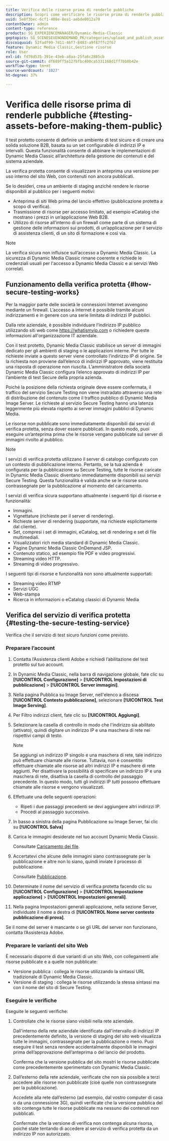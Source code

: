 ```yaml
---
title: Verifica delle risorse prima di renderle pubbliche
description: Scopri come verificare le risorse prima di renderle pubbliche.
uuid: 5e8f3bec-6cf1-408e-8ea1-aebde0012a70
contentOwner: admin
content-type: reference
products: SG_EXPERIENCEMANAGER/Dynamic-Media-Classic
geptopics: SG_SCENESEVENONDEMAND_PK/categories/upload_and_publish_assets
discoiquuid: 52fadf99-7d11-46f7-8483-a9f87ffc2f67
feature: Dynamic Media Classic,Gestione risorse
role: User
exl-id: fd78d535-391e-43eb-a8aa-25fa6c2885cb
source-git-commit: df689ff5a127bfbc400ca5331168d1ff7bb0b42e
workflow-type: tm+mt
source-wordcount: '1027'
ht-degree: 37%

---
```


# Verifica delle risorse prima di renderle pubbliche {#testing-assets-before-making-them-public}

Il test protetto consente di definire un ambiente di test sicuro e di creare una solida soluzione B2B, basata su un set configurabile di indirizzi IP e intervalli. Questa funzionalità consente di abbinare le implementazioni di Dynamic Media Classic all’architettura della gestione dei contenuti e del sistema aziendale.

La verifica protetta consente di visualizzare in anteprima una versione per uso interno del sito Web, con contenuti non ancora pubblicati.

Se lo desideri, crea un ambiente di staging anziché rendere le risorse disponibili al pubblico per i seguenti motivi:

* Anteprima di siti Web prima del lancio effettivo (pubblicazione protetta a scopo di verifica).
* Trasmissione di risorse per accesso limitato, ad esempio eCatalog che mostrano i prezzi in un’applicazione Web B2B.
* Utilizzo di risorse all’interno di un firewall come parte di un sistema di gestione delle informazioni sui prodotti, di un’applicazione per il servizio di assistenza clienti, di un sito di formazione e così via.

>[!NOTE]
>
>La verifica sicura non influisce sull’accesso a Dynamic Media Classic. La sicurezza di Dynamic Media Classic rimane coerente e richiede le credenziali usuali per l&#39;accesso a Dynamic Media Classic e ai servizi Web correlati.

## Funzionamento della verifica protetta {#how-secure-testing-works}

Per la maggior parte delle società le connessioni Internet avvengono mediante un firewall. L’accesso a Internet è possibile tramite alcuni indirizzamenti e in genere con una serie limitata di indirizzi IP pubblici.

Dalla rete aziendale, è possibile individuare l&#39;indirizzo IP pubblico utilizzando siti web come https://whatismyip.com o richiedere queste informazioni all&#39;organizzazione IT aziendale.

Con il test protetto, Dynamic Media Classic stabilisce un server di immagini dedicato per gli ambienti di staging o le applicazioni interne. Per tutte le richieste inviate a questo server viene controllato l’indirizzo IP di origine. Se la richiesta non proviene dall’elenco di indirizzi IP approvato, viene restituita una risposta di operazione non riuscita. L’amministratore della società Dynamic Media Classic configura l’elenco approvato di indirizzi IP per l’ambiente di test Secure della propria azienda.

Poiché la posizione della richiesta originale deve essere confermata, il traffico del servizio Secure Testing non viene instradato attraverso una rete di distribuzione del contenuto come il traffico pubblico di Dynamic Media Image Server. Le richieste al servizio Secure Testing hanno una latenza leggermente più elevata rispetto ai server immagini pubblici di Dynamic Media.

Le risorse non pubblicate sono immediatamente disponibili dai servizi di verifica protetta, senza dover essere pubblicati. In questo modo, puoi eseguire un’anteprima prima che le risorse vengano pubblicate sul server di immagini rivolto al pubblico.

>[!NOTE]
>
>I servizi di verifica protetta utilizzano il server di catalogo configurato con un contesto di pubblicazione interno. Pertanto, se la tua azienda è configurata per la pubblicazione su Secure Testing, tutte le risorse caricate in Dynamic Media Classic diventano immediatamente disponibili sui servizi Secure Testing. Questa funzionalità è valida anche se le risorse sono contrassegnate per la pubblicazione al momento del caricamento.

I servizi di verifica sicura supportano attualmente i seguenti tipi di risorse e funzionalità:

<!-- 

Comment Type: remark
Last Modified By: unknown unknown 
Last Modified Date: 

<p>Added videos to list below 9/11/2012. Moved “Render Server requests” from unsupported to supported, listed below on 3/15/2016 as per email from Cynthia March 11, 2016)</p>

 -->

* Immagini.
* Vignettature (richieste per il server di rendering).
* Richieste server di rendering (supportate, ma richieste esplicitamente dal cliente).
* Set, compresi i set di immagini, eCatalog, set di rendering e set di file multimediali.
* Visualizzatori rich media standard di Dynamic Media Classic.
* Pagine Dynamic Media Classic OnDemand JSP.
* Contenuto statico, ad esempio file PDF e video progressivi.
* Streaming video HTTP.
* Streaming di video progressivo.

I seguenti tipi di risorse e funzionalità non sono attualmente supportati:

* Streaming video RTMP
* Servizi UGC
* Web-stampa
* Ricerca in informazioni o eCatalog classici di Dynamic Media

## Verifica del servizio di verifica protetta {#testing-the-secure-testing-service}

Verifica che il servizio di test sicuro funzioni come previsto.

<!-- >[!NOTE]
>
>*If you do not mention any IPs under **[!UICONTROL Setup]** > **[!UICONTROL Application Setup]** > **[!UICONTROL Publish Setup]** > **[!UICONTROL Image Server]** > **[!UICONTROL Test Image Service]*** - If you add an IP only, that IP is able to call the assets and no other IP are allowed to make the calls. As long there is no IP mentioned under that section, all IPs are allowed to make the calls for the assets, and they show up. -->

### Preparare l’account

<!-- 

Comment Type: remark
Last Modified By: unknown unknown 
Last Modified Date: 

<p>RB: Rewrote entire steps under “Prepare your account” 9/10/2012</p>

 -->

1. Contatta l’Assistenza clienti Adobe e richiedi l’abilitazione del test protetto sul tuo account.
1. In Dynamic Media Classic, nella barra di navigazione globale, fate clic su **[!UICONTROL Configurazione]** > **[!UICONTROL Impostazioni di pubblicazione]** > **[!UICONTROL Server immagini]**.
1. Nella pagina Pubblica su Image Server, nell&#39;elenco a discesa **[!UICONTROL Contesto pubblicazione]**, selezionare **[!UICONTROL Test Image Serving]**.
1. Per Filtro indirizzi client, fate clic su **[!UICONTROL Aggiungi]**.
1. Selezionare la casella di controllo in modo che l&#39;indirizzo sia abilitato (attivato), quindi digitare un indirizzo IP e una maschera di rete nei rispettivi campi di testo.

   >[!NOTE]
   >
   >Se aggiungi un indirizzo IP singolo e una maschera di rete, tale indirizzo può effettuare chiamate alle risorse. Tuttavia, non è consentito effettuare chiamate alle risorse ad altri indirizzi IP e maschere di rete aggiunti. Per disattivare la possibilità di specificare un indirizzo IP e una maschera di rete, disattiva la casella di controllo del passaggio precedente. In questo modo, tutti gli indirizzi IP *tutti* possono effettuare chiamate alle risorse e vengono visualizzati.

1. Effettuate una delle seguenti operazioni:
   * Ripeti i due passaggi precedenti se devi aggiungere altri indirizzi IP.
   * Procedi al passaggio successivo.
1. In basso a sinistra della pagina Pubblicazione su Image Server, fai clic su **[!UICONTROL Salva]**
1. Carica le immagini desiderate nel tuo account Dynamic Media Classic.

   Consultate [Caricamento dei file](uploading-files.md#uploading_files).

1. Accertatevi che alcune delle immagini siano contrassegnate per la pubblicazione e altre non lo siano, quindi inviate il processo di pubblicazione.

   Consultate [Pubblicazione](publishing-files.md#publishing_files).

1. Determinate il nome del servizio di verifica protetta facendo clic su **[!UICONTROL Configurazione]** > **[!UICONTROL Impostazione applicazione]** > **[!UICONTROL Impostazioni generali]**.
1. Nella pagina Impostazioni generali applicazione, nella sezione Server, individuate il nome a destra di **[!UICONTROL Nome server contesto pubblicazione di prova]**.

Se il nome del server è mancante o se gli URL del server non funzionano, contatta l’Assistenza Adobe.

### Preparare le varianti del sito Web

È necessario disporre di due varianti di un sito Web, con collegamenti alle risorse pubblicate e a quelle non pubblicate:

* Versione pubblica : collega le risorse utilizzando la sintassi URL tradizionale di Dynamic Media Classic.
* Versione di staging : collega le risorse utilizzando la stessa sintassi ma con il nome del sito di Secure Testing.

### Eseguire le verifiche

Eseguite le seguenti verifiche:

1. Controllate che le risorse siano visibili nella rete aziendale.

   Dall&#39;interno della rete aziendale identificata dall&#39;intervallo di indirizzi IP precedentemente definito, la versione di staging del sito web visualizza tutte le immagini, contrassegnate per la pubblicazione o meno. Puoi eseguire il test senza rendere accidentalmente disponibili le immagini prima dell’approvazione dell’anteprima o del lancio del prodotto.

   Conferma che la versione pubblica del sito mostri le risorse pubblicate come precedentemente sperimentato con Dynamic Media Classic.

1. Dall’esterno della rete aziendale, verificate che non sia possibile a terzi accedere alle risorse non pubblicate (cioè quelle non contrassegnate per la pubblicazione).

   Accedete alla rete dall’esterno (ad esempio, dal vostro computer di casa o da una connessione 3G), quindi verificate che la versione pubblica del sito contenga tutte le risorse pubblicate ma nessuno dei contenuti non pubblicati.

   Confermate che la versione di verifica non contenga alcuna risorsa, poiché state tentando di accedere al servizio di verifica protetta da un indirizzo IP non autorizzato.
